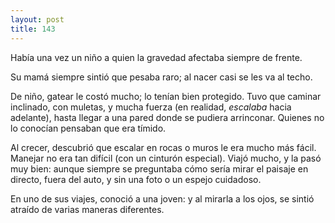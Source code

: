 ```yaml
---
layout: post
title: 143
---
```


Había una vez un niño a quien la gravedad afectaba siempre de frente.

Su mamá siempre sintió que pesaba raro; al nacer casi se les va al techo. 

De niño, gatear le costó mucho; lo tenían bien protegido. Tuvo que caminar inclinado, con muletas, y mucha fuerza (en realidad, _escalaba_ hacia adelante), hasta llegar a una pared donde se pudiera arrinconar. Quienes no lo conocían pensaban que era tímido.

Al crecer, descubrió que escalar en rocas o muros le era mucho más fácil. Manejar no era tan difícil (con un cinturón especial). Viajó mucho, y la pasó muy bien: aunque siempre se preguntaba cómo sería mirar el paisaje en directo, fuera del auto, y sin una foto o un espejo cuidadoso.

En uno de sus viajes, conoció a una joven: y al mirarla a los ojos, se sintió atraído de varias maneras diferentes.
